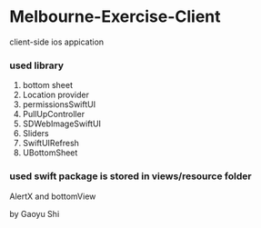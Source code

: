 # Melbourne-Exercise-Client
client-side ios appication


### used library
1. bottom sheet
2. Location provider
3. permissionsSwiftUI
4. PullUpController
5. SDWebImageSwiftUI
6. Sliders
7. SwiftUIRefresh
8. UBottomSheet


### used swift package is stored in views/resource folder
AlertX and bottomView

by Gaoyu Shi

